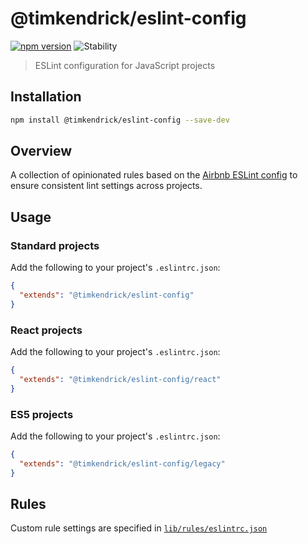 # @timkendrick/eslint-config
[![npm version](https://img.shields.io/npm/v/@timkendrick/eslint-config.svg)](https://www.npmjs.com/package/@timkendrick/eslint-config)
![Stability](https://img.shields.io/badge/stability-stable-brightgreen.svg)

> ESLint configuration for JavaScript projects

## Installation

```bash
npm install @timkendrick/eslint-config --save-dev
```

## Overview

A collection of opinionated rules based on the [Airbnb ESLint config](https://www.npmjs.com/package/eslint-config-airbnb) to ensure consistent lint settings across projects.

## Usage

### Standard projects

Add the following to your project's `.eslintrc.json`:

```json
{
  "extends": "@timkendrick/eslint-config"
}
```

### React projects

Add the following to your project's `.eslintrc.json`:

```json
{
  "extends": "@timkendrick/eslint-config/react"
}
```

### ES5 projects

Add the following to your project's `.eslintrc.json`:

```json
{
  "extends": "@timkendrick/eslint-config/legacy"
}
```

## Rules

Custom rule settings are specified in [`lib/rules/eslintrc.json`](./lib/rules/eslintrc.json)
